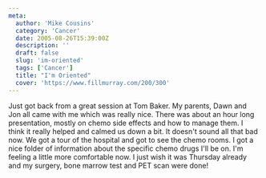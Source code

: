 ```yaml
---
meta:
  author: 'Mike Cousins'
  category: 'Cancer'
  date: 2005-08-26T15:39:00Z
  description: ''
  draft: false
  slug: 'im-oriented'
  tags: ['Cancer']
  title: "I'm Oriented"
  cover: 'https://www.fillmurray.com/200/300'
---
```


Just got back from a great session at Tom Baker. My parents, Dawn and Jon all
came with me which was really nice. There was about an hour long presentation,
mostly on chemo side effects and how to manage them. I think it really helped
and calmed us down a bit. It doesn't sound all that bad now. We got a tour of
the hospital and got to see the chemo rooms. I got a nice folder of information
about the specific chemo drugs I'll be on. I'm feeling a little more comfortable
now. I just wish it was Thursday already and my surgery, bone marrow test and
PET scan were done!
